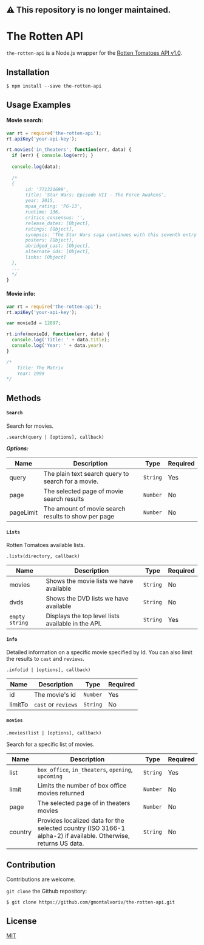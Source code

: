 ## ⚠️ This repository is no longer maintained.

# The Rotten API

`the-rotten-api` is a Node.js wrapper for the [Rotten Tomatoes API v1.0](http://developer.rottentomatoes.com/docs).

## Installation

```
$ npm install --save the-rotten-api
```

## Usage Examples

#### Movie search:

```javascript
var rt = require('the-rotten-api');
rt.apiKey('your-api-key');

rt.movies('in_theaters', function(err, data) {
  if (err) { console.log(err); }
  
  console.log(data);
  
  /*
  { 
       id: '771321699',
       title: 'Star Wars: Episode VII - The Force Awakens',
       year: 2015,
       mpaa_rating: 'PG-13',
       runtime: 136,
       critics_consensus: '',
       release_dates: [Object],
       ratings: [Object],
       synopsis: 'The Star Wars saga continues with this seventh entry -- the first under the Walt Disney Co. umbrella. The film will act as the start of a new trilogy set after the events of Return of the Jedi. J.J. Abrams directs from a script by Michael Arndt. ~ Jeremy Wheeler, Rovi',
       posters: [Object],
       abridged_cast: [Object],
       alternate_ids: [Object],
       links: [Object] 
  },
  ...
  */
}
```

#### Movie info:

```javascript
var rt = require('the-rotten-api');
rt.apiKey('your-api-key');

var movieId = 12897;

rt.info(movieId, function(err, data) {
  console.log('Title: ' + data.title);
  console.log('Year: ' + data.year);
}

/*
    Title: The Matrix
    Year: 1999
*/
```

## Methods

#### `Search`

Search for movies.

`.search(query | [options], callback)`

***Options:***

Name | Description | Type | Required |
-----|------------ |------|----------|
query| The plain text search query to search for a movie.| `String` | Yes |
page | The selected page of movie search results | `Number` | No |
pageLimit | The amount of movie search results to show per page | `Number` | No |


#### `Lists`

Rotten Tomatoes available lists.

`.lists(directory, callback)`

Name | Description | Type | Required |
-----|------------ |------|----------|
movies| Shows the movie lists we have available | `String` | No |
dvds | Shows the DVD lists we have available | `String` | No |
`empty string` | Displays the top level lists available in the API. | `String` | Yes |

#### `info`

Detailed information on a specific movie specified by Id. You can also limit the results to `cast` and `reviews`.

`.info(id | [options], callback)`

Name | Description | Type | Required |
-----|------------ |------|----------|
id | The movie's id | `Number` | Yes |
limitTo | `cast` or `reviews` | `String` | No |

#### `movies`

`.movies(list | [options], callback)`

Search for a specific list of movies.

Name | Description | Type | Required |
-----|------------ |------|----------|
list| `box_office`, `in_theaters`, `opening`, `upcoming`| `String` | Yes |
limit | Limits the number of box office movies returned | `Number` | No |
page | The selected page of in theaters movies | `Number` | No |
country | Provides localized data for the selected country (ISO 3166-1 alpha-2) if available. Otherwise, returns US data. | `String` | No |
## Contribution

Contributions are welcome.

`git clone` the Github repository:

```
$ git clone https://github.com/gmontalvoriv/the-rotten-api.git
```

## License

[MIT](https://github.com/gmontalvoriv/nyt-top/blob/master/LICENSE)

